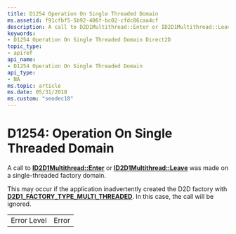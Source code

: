 ```yaml
---
title: D1254 Operation On Single Threaded Domain
ms.assetid: f91cfbf5-5b92-406f-bc02-cfdc86caa4cf
description: A call to D2D1Multithread::Enter or ID2D1Multithread::Leave was made on a single-threaded factory domain.
keywords:
- D1254 Operation On Single Threaded Domain Direct2D
topic_type:
- apiref
api_name:
- D1254 Operation On Single Threaded Domain
api_type:
- NA
ms.topic: article
ms.date: 05/31/2018
ms.custom: "seodec18"
---
```


# D1254: Operation On Single Threaded Domain

A call to [**ID2D1Multithread::Enter**](https://msdn.microsoft.com/en-us/library/Hh997714(v=VS.85).aspx) or [**ID2D1Multithread::Leave**](https://msdn.microsoft.com/en-us/library/Hh997716(v=VS.85).aspx) was made on a single-threaded factory domain.

This may occur if the application inadvertently created the D2D factory with [**D2D1\_FACTORY\_TYPE\_MULTI\_THREADED**](/windows/desktop/api/d2d1/ne-d2d1-d2d1_factory_type). In this case, the call will be ignored.



|             |       |
|-------------|-------|
| Error Level | Error |



 

 

 




